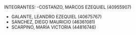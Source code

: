INTEGRANTES:
-COSTANZO, MARCOS EZEQUIEL (40955907)
- GALANTE, LEANDRO EZEQUIEL (40675767)
- SANCHEZ, DIEGO MAURICIO (46361081)
- SCARPINO, MARÍA VICTORIA (44816746)
